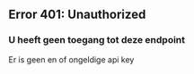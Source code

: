 ## Error 401: Unauthorized

### U heeft geen toegang tot deze endpoint

Er is geen en of ongeldige api key
